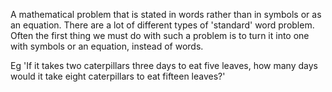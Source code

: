 A mathematical problem that is stated in words rather than in symbols or
as an equation. There are a lot of different types of 'standard' word
problem. Often the first thing we must do with such a problem is to turn
it into one with symbols or an equation, instead of words.

Eg 'If it takes two caterpillars three days to eat five leaves, how many
days would it take eight caterpillars to eat fifteen leaves?'
